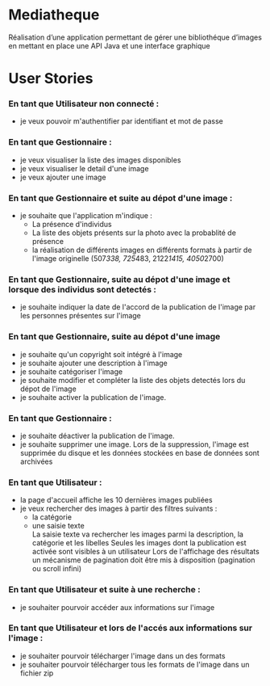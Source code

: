 # Mediatheque 

Réalisation d’une application permettant de gérer une bibliothéque d’images en mettant en place une API Java et une interface graphique
 
# User Stories

### En tant que Utilisateur non connecté :   
- je veux pouvoir m'authentifier par identifiant et mot de passe  

### En tant que Gestionnaire : 
- je veux visualiser la liste des images disponibles  
- je veux visualiser le detail d'une image  
- je veux ajouter une image  

### En tant que Gestionnaire et suite au dépot d'une image : 
- je souhaite que l'application m'indique :  
	- La présence d'individus  
	- La liste des objets présents sur la photo avec la probablité de présence  
	- la réalisation de différents images en différents formats à partir de l'image originelle (507*338, 725*483, 2122*1415, 4050*2700)  

### En tant que Gestionnaire, suite au dépot d'une image et lorsque des individus sont detectés : 
- je souhaite indiquer la date de l'accord de la publication de l'image par les personnes présentes sur l'image  

### En tant que Gestionnaire, suite au dépot d'une image
- je souhaite qu'un copyright soit intégré à l'image  
- je souhaite ajouter une description à l'image  
- je souhaite catégoriser l'image  
- je souhaite modifier et compléter la liste des objets detectés lors du dépot de l'image  
- je souhaite activer la publication de l'image.  

### En tant que Gestionnaire : 
- je souhaite déactiver la publication de l'image.  
- je souhaite supprimer une image. Lors de la suppression, l'image est supprimée du disque et les données stockées en base de données sont archivées

### En tant que Utilisateur : 
- la page d'accueil affiche les 10 dernières images publiées  
- je veux rechercher des images à partir des filtres suivants :  
	- la catégorie  
	- une saisie texte  
La saisie texte va rechercher les images parmi la description, la catégorie et les libelles
Seules les images dont la publication est activée sont visibles à un utilisateur
Lors de l'affichage des résultats un mécanisme de pagination doit être mis à disposition (pagination ou scroll infini)

### En tant que Utilisateur et suite à une recherche : 
- je souhaiter pourvoir accéder aux informations sur l'image

### En tant que Utilisateur et lors de l'accés aux informations sur l'image : 
- je souhaiter pourvoir télécharger l'image dans un des formats  
- je souhaiter pourvoir télécharger tous les formats de l'image dans un fichier zip  